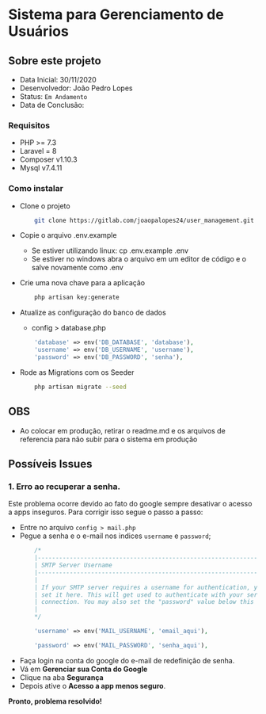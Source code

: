 # Sistema para Gerenciamento de Usuários

## Sobre este projeto

- Data Inicial: 30/11/2020
- Desenvolvedor: João Pedro Lopes
- Status: `Em Andamento`
- Data de Conclusão: 

### Requisitos
- PHP >= 7.3
- Laravel = 8
- Composer v1.10.3
- Mysql v7.4.11

### Como instalar
- Clone o projeto
    ```bash
        git clone https://gitlab.com/joaopalopes24/user_management.git
    ```
- Copie o arquivo .env.example
    - Se estiver utilizando linux: cp .env.example .env
    - Se estiver no windows abra o arquivo em um editor de código e o salve novamente como .env
    
- Crie uma nova chave para a aplicação
    ```bash
        php artisan key:generate
    ```
- Atualize as configuração do banco de dados
    - config > database.php 
    ```php
        'database' => env('DB_DATABASE', 'database'),
        'username' => env('DB_USERNAME', 'username'),
        'password' => env('DB_PASSWORD', 'senha'),
    ```            
- Rode as Migrations com os Seeder
    ```bash
        php artisan migrate --seed
    ```

## OBS
- Ao colocar em produção, retirar o readme.md e os arquivos de referencia para não subir para o sistema em produção

## Possíveis Issues

### 1. Erro ao recuperar a senha.

Este problema ocorre devido ao fato do google sempre desativar o acesso a apps inseguros. Para corrigir isso segue o passo a passo: 

- Entre no arquivo `config > mail.php`
- Pegue a senha e o e-mail nos indices `username` e `password`;
    ```php
        /*
        |--------------------------------------------------------------------------
        | SMTP Server Username
        |--------------------------------------------------------------------------
        |
        | If your SMTP server requires a username for authentication, you should
        | set it here. This will get used to authenticate with your server on
        | connection. You may also set the "password" value below this one.
        |
        */

        'username' => env('MAIL_USERNAME', 'email_aqui'),

        'password' => env('MAIL_PASSWORD', 'senha_aqui'),

    ```
- Faça login na conta do google do e-mail de redefinição de senha.
- Vá em **Gerenciar sua Conta do Google**
- Clique na aba **Segurança**
- Depois ative o **Acesso a app menos seguro**.

**Pronto, problema resolvido!**
    



